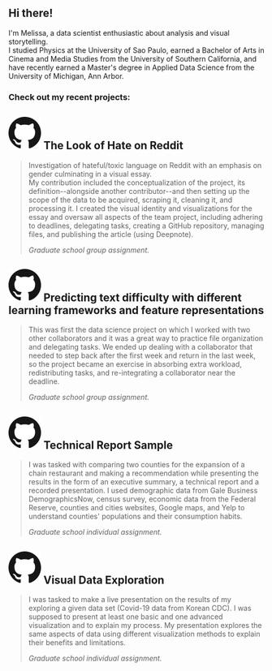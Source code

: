 ## Hi there!

I'm Melissa, a data scientist enthusiastic about analysis and visual storytelling. <br/>I studied Physics at the University of Sao Paulo, earned a Bachelor of Arts in Cinema and Media Studies from the University of Southern California, and have recently earned a Master's degree in Applied Data Science from the University of Michigan, Ann Arbor.

### Check out my recent projects:


## <a href="https://github.com/mrk-rebel/capstone" rel="The Look of Hate on Reddit">![gh](gh64.png)</a> The Look of Hate on Reddit

> Investigation of hateful/toxic language on Reddit with an emphasis on gender culminating in a visual essay.<br/>
My contribution included the conceptualization of the project, its definition--alongside another contributor--and then setting up the scope of the data to be acquired, scraping it, cleaning it, and processing it. I created the visual identity and visualizations for the essay and oversaw all aspects of the team project, including adhering to deadlines, delegating tasks, creating a GitHub repository, managing files, and publishing the article (using Deepnote).
> 
> *Graduate school group assignment.* 


## <a href="https://github.com/mrk-rebel/Milestone-II" rel="Predicting text difficulty with different learning frameworks and feature representations">![gh](gh64.png)</a> Predicting text difficulty with different learning frameworks and feature representations
> This was first the data science project on which I worked with two other collaborators and it was a great way to practice file organization and delegating tasks. We ended up dealing with a collaborator that needed to step back after the first week and return in the last week, so the project became an exercise in absorbing extra workload, redistributing tasks, and re-integrating a collaborator near the deadline.
> 
> *Graduate school group assignment.* 


## <a href="[https://github.com/mrk-rebel/capstone](https://github.com/mrk-rebel/visualizations/blob/main/technical_report_sample.pdf)" rel="Technical Report">![gh](gh64.png)</a> Technical Report Sample

> I was tasked with comparing two counties for the expansion of a chain restaurant and making a recommendation while presenting the results in the form of an executive summary, a technical report and a recorded presentation. I used demographic data from Gale Business DemographicsNow, census survey, economic data from the Federal Reserve, counties and cities websites, Google maps, and Yelp to understand counties' populations and their consumption habits.
> 
> *Graduate school individual assignment.* 


## <a href="https://github.com/mrk-rebel/visualizations/blob/main/visual_data_exploration.pdf" rel="Visual Data Exploration">![gh](gh64.png)</a> Visual Data Exploration

> I was tasked to make a live presentation on the results of my exploring a given data set (Covid-19 data from Korean CDC). I was supposed to present at least one basic and one advanced visualization and to explain my process. My presentation explores the same aspects of data using different visualization methods to explain their benefits and limitations.
> 
> *Graduate school individual assignment.* 
